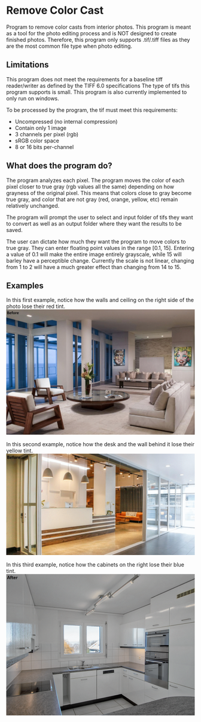 # Remove Color Cast
Program to remove color casts from interior photos.
This program is meant as a tool for the photo editing process and is NOT designed to create finished photos.
Therefore, this program only supports .tif/.tiff files as they are the most common file type when photo editing. 

## Limitations
This program does not meet the requirements for a baseline tiff reader/writer as defined by the TIFF 6.0 specifications
The type of tifs this program supports is small. This program is also currently implemented to only run on windows. 

To be processed by the program, the tif must meet this requirements:
* Uncompressed (no internal compression)
* Contain only 1 image
* 3 channels per pixel (rgb)
* sRGB color space
* 8 or 16 bits per-channel

## What does the program do?
The program analyzes each pixel. The program moves the color of each pixel closer to true gray (rgb values all the same) depending on how grayness of the original pixel. This means that colors close to gray become true gray, and color that are not gray (red, orange, yellow, etc) remain relatively unchanged. 

The program will prompt the user to select and input folder of tifs they want to convert as well as an output folder where they want the results to be saved.

The user can dictate how much they want the program to move colors to true gray. They can enter floating point values in the range [0.1, 15]. Entering a value of 0.1 will make the entire image entirely grayscale, while 15 will barley have a perceptible change. Currently the scale is not linear, changing from 1 to 2 will have a much greater effect than changing from 14 to 15. 

## Examples

In this first example, notice how the walls and ceiling on the right side of the photo lose their red tint.
![](examples/example2.gif)

In this second example, notice how the desk and the wall behind it lose their yellow tint.
![](examples/example3.gif)

In this third example, notice how the cabinets on the right lose their blue tint. 
![](examples/example1.gif)

